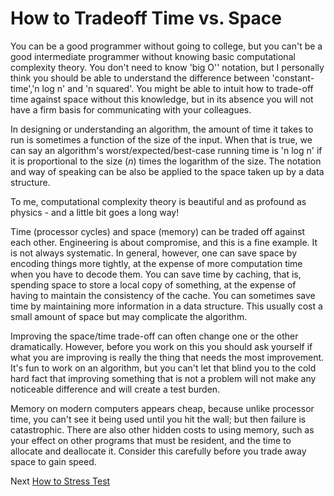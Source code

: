 # How to Tradeoff Time vs. Space

You can be a good programmer without going to college, but you can't be a good intermediate programmer without knowing basic computational complexity theory. You don't need to know 'big O'' notation, but I personally think you should be able to understand the difference between 'constant-time','n log n' and 'n squared'. You might be able to intuit how to trade-off time against space without this knowledge, but in its absence you will not have a firm basis for communicating with your colleagues.

In designing or understanding an algorithm, the amount of time it takes to run is sometimes a function of the size of the input. When that is true, we can say an algorithm's worst/expected/best-case running time is 'n log n' if it is proportional to the size ($n$) times the logarithm of the size. The notation and way of speaking can be also be applied to the space taken up by a data structure.

To me, computational complexity theory is beautiful and as profound as physics - and a little bit goes a long way!

Time (processor cycles) and space (memory) can be traded off against each other. Engineering is about compromise, and this is a fine example. It is not always systematic. In general, however, one can save space by encoding things more tightly, at the expense of more computation time when you have to decode them. You can save time by caching, that is, spending space to store a local copy of something, at the expense of having to maintain the consistency of the cache. You can sometimes save time by maintaining more information in a data structure. This usually cost a small amount of space but may complicate the algorithm.

Improving the space/time trade-off can often change one or the other dramatically. However, before you work on this you should ask yourself if what you are improving is really the thing that needs the most improvement. It's fun to work on an algorithm, but you can't let that blind you to the cold hard fact that improving something that is not a problem will not make any noticeable difference and will create a test burden.

Memory on modern computers appears cheap, because unlike processor time, you can't see it being used until you hit the wall; but then failure is catastrophic. There are also other hidden costs to using memory, such as your effect on other programs that must be resident, and the time to allocate and deallocate it. Consider this carefully before you trade away space to gain speed.

Next [How to Stress Test](04-How-to-Stress-Test.md)